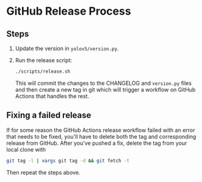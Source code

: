 # GitHub Release Process

## Steps

1. Update the version in `yolov5/version.py`.

1. Run the release script:

   ```bash
   ./scripts/release.sh
   ```

   This will commit the changes to the CHANGELOG and `version.py` files and then create a new tag in git
   which will trigger a workflow on GitHub Actions that handles the rest.

## Fixing a failed release

If for some reason the GitHub Actions release workflow failed with an error that needs to be fixed, you'll have to delete both the tag and corresponding release from GitHub. After you've pushed a fix, delete the tag from your local clone with

```bash
git tag -l | xargs git tag -d && git fetch -t
```

Then repeat the steps above.

